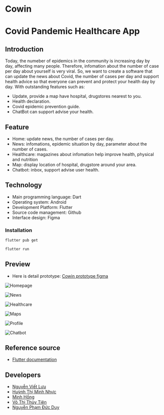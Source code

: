 # Cowin
# Covid Pandemic Healthcare App

## Introduction

Today, the numeber of epidemics in the community is increasing day by day, affecting many people. Therefore, infomation about the number of case per day about yourself is very viral. So, we want to create a software that can update the news about Covid, the number of cases per day and support health advice so that everyone can prevent and protect your health day by day.  With outstanding features such as:
- Update, provide a map have hospital, drugstores nearest to you.
- Health declaration.
- Covid epidemic prevention guide.
- ChatBot can support advise your health.

## Feature
- Home: update news, the number of cases per day.
- News: infomations, epidemic situation by day, parameter about the number of cases.
- Healthcare: magazines about infomation help improve health, physical and nutrition
- Map: display location of hospital, drugstore around your area.
- Chatbot: inbox, support advise user health.

## Technology
- Main programming language: Dart
- Operating system: Android
- Development Platform: Flutter
- Source code management: Github
- Interface design: Figma

### Installation

```sh
flutter pub get
```

```sh
flutter run
```
## Preview

- Here is detail prototype: [Cowin prototype figma](https://www.figma.com/proto/Bqd9HBbbxCW91mVlwYarmQ/VN-Cowin--Final?node-id=1410%3A7344&scaling=scale-down&page-id=0%3A1&starting-point-node-id=720%3A7005&show-proto-sidebar=1)

![Homepage](https://drive.google.com/uc?id=19wsLRQAoAN3fMZOW7t3x8ak0ZTiH49qd)

![News](https://drive.google.com/uc?id=1TTKLHIb17M-m_7p3Jdu62NpiHLu8Km5R)

![Healthcare](https://drive.google.com/uc?id=1zSSxTQqxFbmfzWFCglR2NuqL1XysR5WK)

![Maps](https://drive.google.com/uc?id=1-KC4JWTzSYDsIRILLYiyV3ZrkcpSRFc8)

![Profile](https://drive.google.com/uc?id=1tJ_2eaTIfO_Qv-46GfGla4VwRNoSYUJ8)

![Chatbot](https://drive.google.com/uc?id=1gDPiXeGYHP_Rznj6negVq84HbKLTwuKf)
 

## Reference source

- [Flutter documentation](https://flutter.dev/docs)

## Developers

- [Nguyễn Viết Lưu](https://github.com/Luunguyen2412)
- [Huỳnh Thị Minh Nhực](https://github.com/Nhuc-Huynh)
- [Minh Hồng](https://github.com/honghm2202)
- [Võ Thị Thủy Tiên](https://github.com/thuytien2001)
- [Nguyễn Phạm Đức Duy](https://github.com/aworow789)




